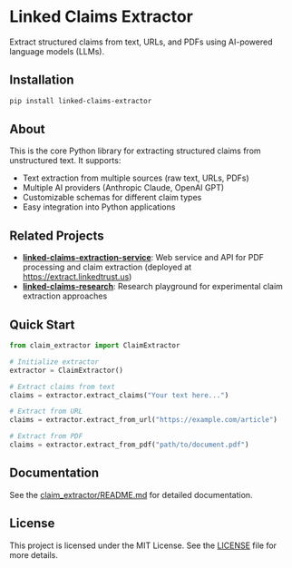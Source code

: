 # Linked Claims Extractor

Extract structured claims from text, URLs, and PDFs using AI-powered language models (LLMs).

## Installation

```bash
pip install linked-claims-extractor
```

## About

This is the core Python library for extracting structured claims from unstructured text. It supports:

- Text extraction from multiple sources (raw text, URLs, PDFs)
- Multiple AI providers (Anthropic Claude, OpenAI GPT)
- Customizable schemas for different claim types
- Easy integration into Python applications

## Related Projects

- **[linked-claims-extraction-service](https://github.com/Cooperation-org/linked-claims-extraction-service)**: Web service and API for PDF processing and claim extraction (deployed at https://extract.linkedtrust.us)
- **[linked-claims-research](https://github.com/Cooperation-org/linked-claims-research)**: Research playground for experimental claim extraction approaches

## Quick Start

```python
from claim_extractor import ClaimExtractor

# Initialize extractor
extractor = ClaimExtractor()

# Extract claims from text
claims = extractor.extract_claims("Your text here...")

# Extract from URL
claims = extractor.extract_from_url("https://example.com/article")

# Extract from PDF
claims = extractor.extract_from_pdf("path/to/document.pdf")
```

## Documentation

See the [claim_extractor/README.md](./claim_extractor/README.md) for detailed documentation.

## License

This project is licensed under the MIT License. See the [LICENSE](LICENSE) file for more details.
